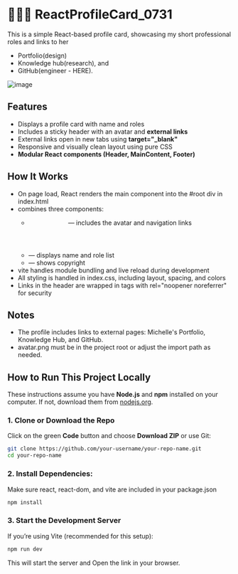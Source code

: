 # 👩🏻‍💼 ReactProfileCard_0731

This is a simple React-based profile card, showcasing my short professional roles and links to her 
- Portfolio(design)
- Knowledge hub(research), and
- GitHub(engineer - HERE).

![image](https://github.com/user-attachments/assets/4ebbbf74-9956-4f96-bb42-aef7542b4067)


## Features
- Displays a profile card with name and roles
- Includes a sticky header with an avatar and **external links**
- External links open in new tabs using **target="_blank"**
- Responsive and visually clean layout using pure CSS
- **Modular React components (Header, MainContent, Footer)**


## How It Works
- On page load, React renders the main <Page /> component into the #root div in index.html
- <Page /> combines three components:
  - <Header /> — includes the avatar and navigation links
  - <MainContent /> — displays name and role list
  - <Footer /> — shows copyright
- vite handles module bundling and live reload during development
- All styling is handled in index.css, including layout, spacing, and colors
- Links in the header are wrapped in <a> tags with rel="noopener noreferrer" for security


## Notes
- The profile includes links to external pages: Michelle's Portfolio, Knowledge Hub, and GitHub.
- avatar.png must be in the project root or adjust the import path as needed.


## How to Run This Project Locally
These instructions assume you have **Node.js** and **npm** installed on your computer. If not, download them from [nodejs.org](https://nodejs.org/).

### 1. Clone or Download the Repo
Click on the green **Code** button and choose **Download ZIP** or use Git:
```bash
git clone https://github.com/your-username/your-repo-name.git
cd your-repo-name
```
### 2. Install Dependencies:
Make sure react, react-dom, and vite are included in your package.json
```bash
npm install
```
### 3. Start the Development Server
If you’re using Vite (recommended for this setup):
```bash
npm run dev
```
This will start the server and Open the link in your browser.


